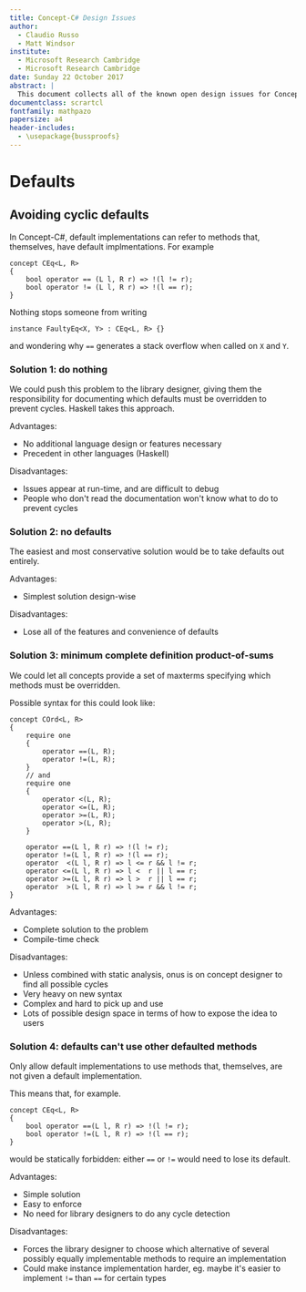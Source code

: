 ```yaml
---
title: Concept-C# Design Issues
author:
  - Claudio Russo
  - Matt Windsor
institute:
  - Microsoft Research Cambridge
  - Microsoft Research Cambridge
date: Sunday 22 October 2017
abstract: |
  This document collects all of the known open design issues for Concept-C#.
documentclass: scrartcl
fontfamily: mathpazo
papersize: a4
header-includes:
  - \usepackage{bussproofs}
---
```

# Defaults #
## Avoiding cyclic defaults ##

In Concept-C#, default implementations can refer to methods that, themselves,
have default implmentations.  For example

    concept CEq<L, R>
    {
        bool operator == (L l, R r) => !(l != r);
        bool operator != (L l, R r) => !(l == r);
    }

Nothing stops someone from writing

    instance FaultyEq<X, Y> : CEq<L, R> {}

and wondering why `==` generates a stack overflow when called on `X` and `Y`.

### Solution 1: do nothing ###

We could push this problem to the library designer, giving them the
responsibility for documenting which defaults must be overridden to prevent
cycles.  Haskell takes this approach.

Advantages:

- No additional language design or features necessary
- Precedent in other languages (Haskell)

Disadvantages:

- Issues appear at run-time, and are difficult to debug
- People who don't read the documentation won't know what to do to prevent
  cycles

### Solution 2: no defaults ###

The easiest and most conservative solution would be to take defaults out
entirely.

Advantages:

- Simplest solution design-wise

Disadvantages:

- Lose all of the features and convenience of defaults

### Solution 3: minimum complete definition product-of-sums ###

We could let all concepts provide a set of maxterms specifying which methods
must be overridden.

Possible syntax for this could look like:

    concept COrd<L, R>
    {
        require one
        {
            operator ==(L, R);
            operator !=(L, R);
        }
        // and
        require one
        {
            operator <(L, R);
            operator <=(L, R);
            operator >=(L, R);
            operator >(L, R);
        }

        operator ==(L l, R r) => !(l != r);
        operator !=(L l, R r) => !(l == r);
        operator  <(L l, R r) => l <= r && l != r;
        operator <=(L l, R r) => l <  r || l == r;
        operator >=(L l, R r) => l >  r || l == r;
        operator  >(L l, R r) => l >= r && l != r;
    }

Advantages:

- Complete solution to the problem
- Compile-time check

Disadvantages:

- Unless combined with static analysis, onus is on concept designer to find all
  possible cycles
- Very heavy on new syntax
- Complex and hard to pick up and use
- Lots of possible design space in terms of how to expose the idea to users


### Solution 4: defaults can't use other defaulted methods ###

Only allow default implementations to use methods that, themselves, are not
given a default implementation.

This means that, for example.

    concept CEq<L, R>
    {
        bool operator ==(L l, R r) => !(l != r);
        bool operator !=(L l, R r) => !(l == r);
    }

would be statically forbidden: either `==` or `!=` would need to lose its
default.

Advantages:

- Simple solution
- Easy to enforce
- No need for library designers to do any cycle detection

Disadvantages:

- Forces the library designer to choose which alternative of several possibly
  equally implementable methods to require an implementation
- Could make instance implementation harder, eg. maybe it's easier to implement
  `!=` than `==` for certain types
